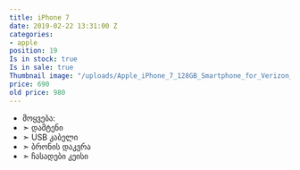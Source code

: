 ```yaml
---
title: iPhone 7
date: 2019-02-22 13:31:00 Z
categories:
- apple
position: 19
Is in stock: true
Is in sale: true
Thumbnail image: "/uploads/Apple_iPhone_7_128GB_Smartphone_for_Verizon_Wireless_-_Black_98584-fc0756.jpg"
price: 690
old price: 980
---
```


* მოყვება: 
* ➣ დამტენი
* ➣ USB კაბელი
* ➣ ბრონის დაკვრა
* ➣ ჩასადები კეისი